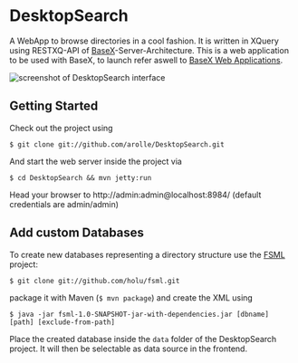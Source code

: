 DesktopSearch
=============

A WebApp to browse directories in a cool fashion. It is written in XQuery using RESTXQ-API of [BaseX](http://basex.org)-Server-Architecture. This is a web application to be used with BaseX, to launch refer aswell to [BaseX Web Applications](http://docs.basex.org/wiki/Web_Application).

![screenshot of DesktopSearch interface](https://raw.github.com/arolle/DesktopSearch/master/screenshot.png)

Getting Started
---------------
Check out the project using

	$ git clone git://github.com/arolle/DesktopSearch.git

And start the web server inside the project via

	$ cd DesktopSearch && mvn jetty:run

Head your browser to http://admin:admin@localhost:8984/ (default credentials are admin/admin)


Add custom Databases
--------------------
To create new databases representing a directory structure use the [FSML](https://github.com/holu/fsml/ "FileSystemML") project:

	$ git clone git://github.com/holu/fsml.git

package it with Maven (`$ mvn package`) and create the XML using

	$ java -jar fsml-1.0-SNAPSHOT-jar-with-dependencies.jar [dbname] [path] [exclude-from-path]

Place the created database inside the `data` folder of the DesktopSearch project. It will then be selectable as data source in the frontend.
